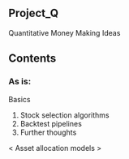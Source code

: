 ## Project_Q
Quantitative Money Making Ideas

## Contents 
### As is:
Basics
1. Stock selection algorithms
2. Backtest pipelines
3. Further thoughts

< Asset allocation models >

